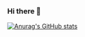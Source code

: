### Hi there 👋
[![Anurag's GitHub stats](https://github-readme-stats.vercel.app/api?username=AdhamGayar)](https://github.com/anuraghazra/github-readme-stats)
<!--
**AdhamGayar/AdhamGayar** is a ✨ _special_ ✨ repository because its `README.md` (this file) appears on your GitHub profile.

Here are some ideas to get you started:

- 🔭 I’m currently working on ...
- 🌱 I’m currently learning ...
- 👯 I’m looking to collaborate on ...
- 🤔 I’m looking for help with ...
- 💬 Ask me about ...
- 📫 How to reach me: ...
- 😄 Pronouns: ...
- ⚡ Fun fact: ...
-->
